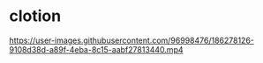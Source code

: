 # clotion



https://user-images.githubusercontent.com/96998476/186278126-9108d38d-a89f-4eba-8c15-aabf27813440.mp4

